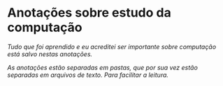 # Anotações sobre estudo da computação
 *Tudo que foi aprendido e eu acreditei ser importante 
sobre computação está salvo nestas anotações.*

*As anotações estão separadas em pastas, que por sua vez 
estão separadas em arquivos de texto. Para facilitar a leitura.*